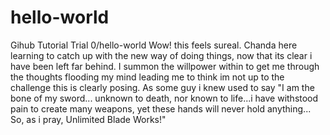 # hello-world
Gihub Tutorial Trial 0/hello-world
Wow! this feels sureal. Chanda here learning to catch up with the new way of doing things, now that its clear i have been left far behind. I summon the willpower within to get me through the thoughts flooding my mind leading me to think im not up to the challenge this is clearly posing.
As some guy i knew used to say "I am the bone of my sword... unknown to death, nor known to life...i have withstood pain to create many weapons, yet these hands will never hold anything... So, as i pray, Unlimited Blade Works!"
